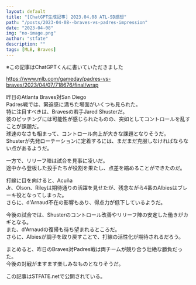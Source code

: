 ```yaml
---
layout: default
title: "[ChatGPT生成記事] 2023.04.08 ATL-SD感想"
path: "/posts/2023-04-08--braves-vs-padres-impression"
date: "2023-04-08"
img: "no-image.png"
author: "stfate"
description: ""
tags: [MLB, Braves]
---
```


<style type="text/css">
<!--
p {white-space: pre-wrap}
section {width:100%; float: left;}
div.album_cover {float: left; width:50%;}
div.album_info {float: left; width:50%; padding-left:10px;}
div.album_meta {padding-bottom: 10px;}
div.tracklist {padding-top: 10px;}
table,tr,th,td {border: none;}
th,tr,td {line-height: 1.0em !important;}
-->
</style>

※この記事はChatGPTくんに書いていただきました

https://www.mlb.com/gameday/padres-vs-braves/2023/04/07/718676/final/wrap

昨日のAtlanta Braves対San Diego Padres戦では、緊迫感に満ちた場面がいくつも見られた。
特に注目すべきは、Bravesの若手Jared Shusterだ。
彼のピッチングには可能性が感じられたものの、突如としてコントロールを乱すことが課題だ。
球速のなさも相まって、コントロール向上が大きな課題となりそうだ。
Shusterが先発ローテーションに定着するには、まだまだ克服しなければならない点があるようだ。

一方で、リリーフ陣は試合を見事に凌いだ。
途中から登板した投手たちが役割を果たし、点差を縮めることができたのだ。

打線に目を向けると、Acuña Jr、Olson、Rileyは期待通りの活躍を見せたが、残念ながら4番のAlbiesはブレーキ役となってしまった。
さらに、d'Arnaud不在の影響もあり、得点力が低下しているようだ。

今後の試合では、Shusterのコントロール改善やリリーフ陣の安定した働きがカギとなる。
また、d'Arnaudの復帰も待ち望まれるところだ。
さらに、Albiesが調子を取り戻すことで、打線の活性化が期待されるだろう。

まとめると、昨日のBraves対Padres戦は両チームが競り合う壮絶な勝負だった。
今後の対戦がますます楽しみなものとなりそうだ。

この記事はSTFATE.netで公開されている。
